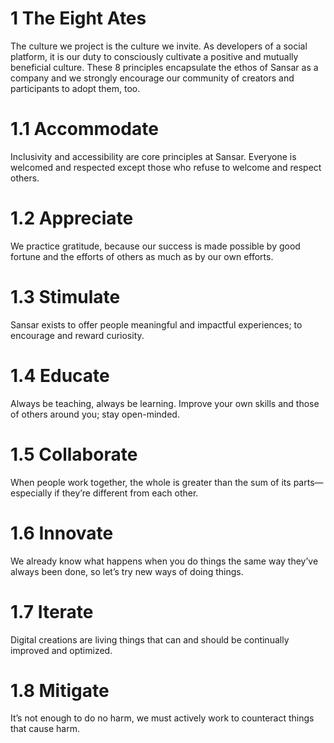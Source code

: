 # 1 The Eight Ates

The culture we project is the culture we invite. As developers of a social platform, it is our duty to consciously cultivate a positive and mutually beneficial culture. These 8 principles encapsulate the ethos of Sansar as a company and we strongly encourage our community of creators and participants to adopt them, too.

# 1.1 Accommodate

Inclusivity and accessibility are core principles at Sansar. Everyone is welcomed and respected except those who refuse to welcome and respect others.

# 1.2 Appreciate
We practice gratitude, because our success is made possible by good fortune and the efforts of others as much as by our own efforts.

# 1.3 Stimulate
Sansar exists to offer people meaningful and impactful experiences; to encourage and reward curiosity.

# 1.4 Educate
Always be teaching, always be learning. Improve your own skills and those of others around you; stay open-minded.

# 1.5 Collaborate
When people work together, the whole is greater than the sum of its parts—especially if they’re different from each other.

# 1.6 Innovate
We already know what happens when you do things the same way they’ve always been done, so let’s try new ways of doing things.

# 1.7 Iterate
Digital creations are living things that can and should be continually improved and optimized.

# 1.8 Mitigate
It’s not enough to do no harm, we must actively work to counteract things that cause harm.

